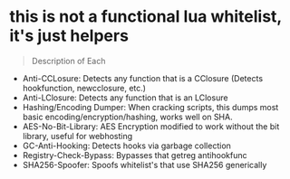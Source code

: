 # this is not a functional lua whitelist, it's just helpers

> Description of Each
- Anti-CCLosure: Detects any function that is a CClosure (Detects hookfunction, newcclosure, etc.)
- Anti-LClosure: Detects any function that is an LClosure
- Hashing/Encoding Dumper: When cracking scripts, this dumps most basic encoding/encryption/hashing, works well on SHA.
- AES-No-Bit-Library: AES Encryption modified to work without the bit library, useful for webhosting
- GC-Anti-Hooking: Detects hooks via garbage collection
- Registry-Check-Bypass: Bypasses that getreg antihookfunc
- SHA256-Spoofer: Spoofs whitelist's that use SHA256 generically
